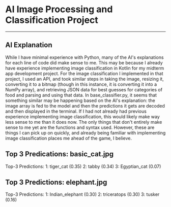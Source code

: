 # AI Image Processing and Classification Project

---

## AI Explanation

While I have minimal experience with Python, many of the AI's explanations for each line of code did make sense to me. This may be because I already have experience implementing image classification in Kotlin for my midterm app development project. For the image classification I implemented in that project, I used an API, and took similar steps in taking the image, resizing it, converting it to a bitmap (though in this instance, it is converting it into a NumPy array), and retrieving JSON data for best guesses for categories of food and parsing and using that data. In base_classifier.py, it seems that something similar may be happening based on the AI's explanation: the image array is fed to the model and then the predictions it gets are decoded and then displayed in the terminal.
If I had not already had previous experience implementing image classification, this would likely make way less sense to me than it does now. The only things that don't entirely make sense to me yet are the functions and syntax used. However, these are things I can pick up on quickly, and already being familiar with implementing image classification places me ahead of the game, I believe.

## Top 3 Predications: basic_cat.jpg

Top-3 Predictions:
1: tiger_cat (0.35)
2: tabby (0.34)
3: Egyptian_cat (0.07)

## Top 3 Predictions: elephant.jpg

Top-3 Predictions:
1: Indian_elephant (0.30)
2: triceratops (0.30)
3: tusker (0.16)

